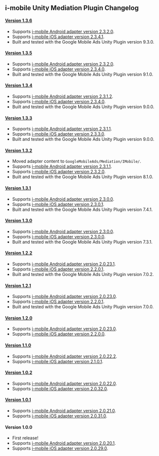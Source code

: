 ## i-mobile Unity Mediation Plugin Changelog

#### [Version 1.3.6](https://dl.google.com/googleadmobadssdk/mediation/unity/imobile/IMobileUnityAdapter-1.3.6.zip)
- Supports [i-mobile Android adapter version 2.3.2.0](https://github.com/googleads/googleads-mobile-android-mediation/blob/main/ThirdPartyAdapters/imobile/CHANGELOG.md#version-2320).
- Supports [i-mobile iOS adapter version 2.3.4.1](https://github.com/googleads/googleads-mobile-ios-mediation/blob/main/adapters/I-Mobile/CHANGELOG.md#version-2341).
- Built and tested with the Google Mobile Ads Unity Plugin version 9.3.0.

#### [Version 1.3.5](https://dl.google.com/googleadmobadssdk/mediation/unity/imobile/IMobileUnityAdapter-1.3.5.zip)
- Supports [i-mobile Android adapter version 2.3.2.0](https://github.com/googleads/googleads-mobile-android-mediation/blob/main/ThirdPartyAdapters/imobile/CHANGELOG.md#version-2320).
- Supports [i-mobile iOS adapter version 2.3.4.0](https://github.com/googleads/googleads-mobile-ios-mediation/blob/main/adapters/I-Mobile/CHANGELOG.md#version-2340).
- Built and tested with the Google Mobile Ads Unity Plugin version 9.1.0.

#### [Version 1.3.4](https://dl.google.com/googleadmobadssdk/mediation/unity/imobile/IMobileUnityAdapter-1.3.4.zip)
- Supports [i-mobile Android adapter version 2.3.1.2](https://github.com/googleads/googleads-mobile-android-mediation/blob/main/ThirdPartyAdapters/imobile/CHANGELOG.md#version-2312).
- Supports [i-mobile iOS adapter version 2.3.4.0](https://github.com/googleads/googleads-mobile-ios-mediation/blob/main/adapters/I-Mobile/CHANGELOG.md#version-2340).
- Built and tested with the Google Mobile Ads Unity Plugin version 9.0.0.

#### [Version 1.3.3](https://dl.google.com/googleadmobadssdk/mediation/unity/imobile/IMobileUnityAdapter-1.3.3.zip)
- Supports [i-mobile Android adapter version 2.3.1.1](https://github.com/googleads/googleads-mobile-android-mediation/blob/main/ThirdPartyAdapters/imobile/CHANGELOG.md#version-2311).
- Supports [i-mobile iOS adapter version 2.3.3.0](https://github.com/googleads/googleads-mobile-ios-mediation/blob/main/adapters/I-Mobile/CHANGELOG.md#version-2330).
- Built and tested with the Google Mobile Ads Unity Plugin version 9.0.0.

#### [Version 1.3.2](https://dl.google.com/googleadmobadssdk/mediation/unity/imobile/IMobileUnityAdapter-1.3.2.zip)
- Moved adapter content to `GoogleMobileAds/Mediation/IMobile/`.
- Supports [i-mobile Android adapter version 2.3.1.1](https://github.com/googleads/googleads-mobile-android-mediation/blob/main/ThirdPartyAdapters/imobile/CHANGELOG.md#version-2311).
- Supports [i-mobile iOS adapter version 2.3.2.0](https://github.com/googleads/googleads-mobile-ios-mediation/blob/main/adapters/I-Mobile/CHANGELOG.md#version-2320).
- Built and tested with the Google Mobile Ads Unity Plugin version 8.1.0.

#### [Version 1.3.1](https://dl.google.com/googleadmobadssdk/mediation/unity/imobile/IMobileUnityAdapter-1.3.1.zip)
- Supports [i-mobile Android adapter version 2.3.0.0](https://github.com/googleads/googleads-mobile-android-mediation/blob/main/ThirdPartyAdapters/imobile/CHANGELOG.md#version-2300).
- Supports [i-mobile iOS adapter version 2.3.0.1](https://github.com/googleads/googleads-mobile-ios-mediation/blob/main/adapters/I-Mobile/CHANGELOG.md#version-2301).
- Built and tested with the Google Mobile Ads Unity Plugin version 7.4.1.

#### [Version 1.3.0](https://dl.google.com/googleadmobadssdk/mediation/unity/imobile/IMobileUnityAdapter-1.3.0.zip)
- Supports [i-mobile Android adapter version 2.3.0.0](https://github.com/googleads/googleads-mobile-android-mediation/blob/main/ThirdPartyAdapters/imobile/CHANGELOG.md#version-2300).
- Supports [i-mobile iOS adapter version 2.3.0.0](https://github.com/googleads/googleads-mobile-ios-mediation/blob/main/adapters/I-Mobile/CHANGELOG.md#version-2300).
- Built and tested with the Google Mobile Ads Unity Plugin version 7.3.1.

#### [Version 1.2.2](https://dl.google.com/googleadmobadssdk/mediation/unity/imobile/IMobileUnityAdapter-1.2.2.zip)
- Supports [i-mobile Android adapter version 2.0.23.1](https://github.com/googleads/googleads-mobile-android-mediation/blob/main/ThirdPartyAdapters/imobile/CHANGELOG.md#version-20231).
- Supports [i-mobile iOS adapter version 2.2.0.1](https://github.com/googleads/googleads-mobile-ios-mediation/blob/main/adapters/I-Mobile/CHANGELOG.md#version-2201).
- Built and tested with the Google Mobile Ads Unity Plugin version 7.0.2.

#### [Version 1.2.1](https://dl.google.com/googleadmobadssdk/mediation/unity/imobile/IMobileUnityAdapter-1.2.1.zip)
- Supports [i-mobile Android adapter version 2.0.23.0](https://github.com/googleads/googleads-mobile-android-mediation/blob/main/ThirdPartyAdapters/imobile/CHANGELOG.md#version-20230).
- Supports [i-mobile iOS adapter version 2.2.0.1](https://github.com/googleads/googleads-mobile-ios-mediation/blob/main/adapters/I-Mobile/CHANGELOG.md#version-2201).
- Built and tested with the Google Mobile Ads Unity Plugin version 7.0.0.

#### [Version 1.2.0](https://dl.google.com/googleadmobadssdk/mediation/unity/imobile/IMobileUnityAdapter-1.2.0.zip)
- Supports [i-mobile Android adapter version 2.0.23.0](https://github.com/googleads/googleads-mobile-android-mediation/blob/main/ThirdPartyAdapters/imobile/CHANGELOG.md#version-20230).
- Supports [i-mobile iOS adapter version 2.2.0.0](https://github.com/googleads/googleads-mobile-ios-mediation/blob/main/adapters/I-Mobile/CHANGELOG.md#version-2200).

#### [Version 1.1.0](https://dl.google.com/googleadmobadssdk/mediation/unity/imobile/IMobileUnityAdapter-1.1.0.zip)
- Supports [i-mobile Android adapter version 2.0.22.2](https://github.com/googleads/googleads-mobile-android-mediation/blob/main/ThirdPartyAdapters/imobile/CHANGELOG.md#version-20222).
- Supports [i-mobile iOS adapter version 2.1.0.1](https://github.com/googleads/googleads-mobile-ios-mediation/blob/main/adapters/I-Mobile/CHANGELOG.md#version-2101).

#### [Version 1.0.2](https://dl.google.com/googleadmobadssdk/mediation/unity/imobile/IMobileUnityAdapter-1.0.2.zip)
- Supports [i-mobile Android adapter version 2.0.22.0](https://github.com/googleads/googleads-mobile-android-mediation/blob/main/ThirdPartyAdapters/imobile/CHANGELOG.md#version-20220).
- Supports [i-mobile iOS adapter version 2.0.32.0](https://github.com/googleads/googleads-mobile-ios-mediation/blob/main/adapters/I-Mobile/CHANGELOG.md#version-20320).

#### [Version 1.0.1](https://dl.google.com/googleadmobadssdk/mediation/unity/imobile/IMobileUnityAdapter-1.0.1.zip)
- Supports [i-mobile Android adapter version 2.0.21.0](https://github.com/googleads/googleads-mobile-android-mediation/blob/main/ThirdPartyAdapters/imobile/CHANGELOG.md#version-20210).
- Supports [i-mobile iOS adapter version 2.0.31.0](https://github.com/googleads/googleads-mobile-ios-mediation/blob/main/adapters/I-Mobile/CHANGELOG.md#version-20310).

#### Version 1.0.0
- First release!
- Supports [i-mobile Android adapter version 2.0.20.1](https://github.com/googleads/googleads-mobile-android-mediation/blob/main/ThirdPartyAdapters/imobile/CHANGELOG.md#version-20201).
- Supports [i-mobile iOS adapter version 2.0.29.0](https://github.com/googleads/googleads-mobile-ios-mediation/blob/main/adapters/I-Mobile/CHANGELOG.md#version-20290).
